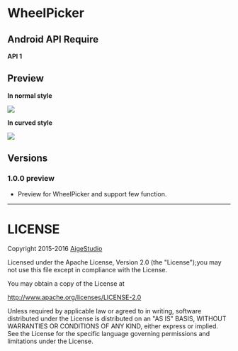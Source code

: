 # WheelPicker
## Android API Require
**API 1**

## Preview
**In normal style**

![](https://github.com/AigeStudio/WheelPicker/blob/master/Previews/1.gif)

**In curved style**

![](https://github.com/AigeStudio/WheelPicker/blob/master/Previews/2.gif)

## Versions
### 1.0.0 preview
* Preview for WheelPicker and support few function.

***

# LICENSE
Copyright 2015-2016 [AigeStudio](https://github.com/AigeStudio)

Licensed under the Apache License, Version 2.0 (the "License");you may not use this file except in compliance with the License.

You may obtain a copy of the License at

http://www.apache.org/licenses/LICENSE-2.0

Unless required by applicable law or agreed to in writing, software distributed under the License is distributed on an "AS IS" BASIS, WITHOUT WARRANTIES OR CONDITIONS OF ANY KIND, either express or implied. See the License for the specific language governing permissions and limitations under the License.
